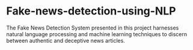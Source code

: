 # Fake-news-detection-using-NLP
The Fake News Detection System presented in this project harnesses natural language processing and machine learning techniques to discern between authentic and deceptive news articles.
